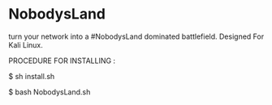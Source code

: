 # NobodysLand
turn your network into a #NobodysLand dominated battlefield. Designed For Kali Linux.

PROCEDURE FOR INSTALLING :

$ sh install.sh

$ bash NobodysLand.sh
